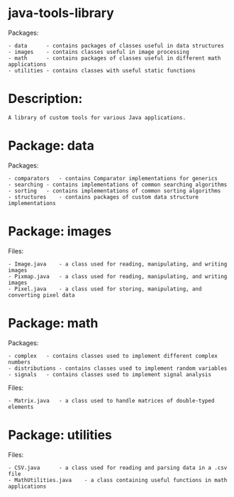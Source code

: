 # java-tools-library

Packages:

	- data		- contains packages of classes useful in data structures
	- images	- contains classes useful in image processing
	- math		- contains packages of classes useful in different math applications
	- utilities	- contains classes with useful static functions

# Description:

	A library of custom tools for various Java applications.

# Package: data

Packages:

	- comparators	- contains Comparator implementations for generics
	- searching	- contains implementations of common searching algorithms
	- sorting	- contains implementations of common sorting algorithms
	- structures	- contains packages of custom data structure implementations

# Package: images

Files:

	- Image.java	- a class used for reading, manipulating, and writing images
	- Pixmap.java	- a class used for reading, manipulating, and writing images
	- Pixel.java	- a class used for storing, manipulating, and converting pixel data

# Package: math

Packages:

	- complex	- contains classes used to implement different complex numbers
	- distributions	- contains classes used to implement random variables
	- signals	- contains classes used to implement signal analysis

Files:

	- Matrix.java	- a class used to handle matrices of double-typed elements

# Package: utilities

Files:

	- CSV.java		- a class used for reading and parsing data in a .csv file
	- MathUtilities.java	- a class containing useful functions in math applications
